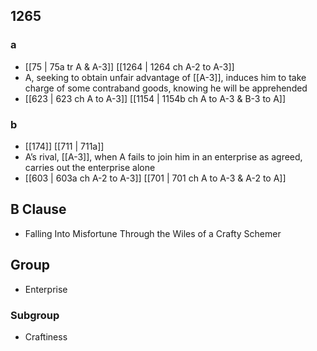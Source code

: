 ## 1265
### a
- [[75 | 75a tr A &amp; A-3]] [[1264 | 1264 ch A-2 to A-3]] 
- A, seeking to obtain unfair advantage of [[A-3]], induces him to take charge of some contraband goods, knowing he will be apprehended
- [[623 | 623 ch A to A-3]] [[1154 | 1154b ch A to A-3 &amp; B-3 to A]] 

### b
- [[174]] [[711 | 711a]] 
- A’s rival, [[A-3]], when A fails to join him in an enterprise as agreed, carries out the enterprise alone
- [[603 | 603a ch A-2 to A-3]] [[701 | 701 ch A to A-3 &amp; A-2 to A]] 

## B Clause
- Falling Into Misfortune Through the Wiles of a Crafty Schemer

## Group
- Enterprise

### Subgroup
- Craftiness

